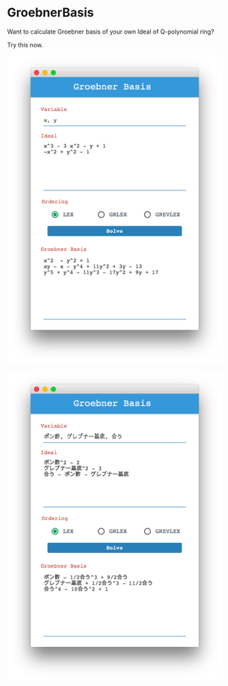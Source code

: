 # GroebnerBasis

Want to calculate Groebner basis of your own Ideal of Q-polynomial ring?

Try this now.

![img1](https://github.com/ryunryunryun/GroebnerBasis/blob/master/pic/img1.png)

![imggrbpnz](https://github.com/ryunryunryun/GroebnerBasis/blob/master/pic/img_grbpnz.png)
